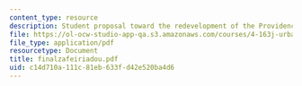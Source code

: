 ```yaml
---
content_type: resource
description: Student proposal toward the redevelopment of the Providence waterfront.
file: https://ol-ocw-studio-app-qa.s3.amazonaws.com/courses/4-163j-urban-design-studio-providence-spring-2005/c14d710a111c81eb633fd42e520ba4d6_finalzafeiriadou.pdf
file_type: application/pdf
resourcetype: Document
title: finalzafeiriadou.pdf
uid: c14d710a-111c-81eb-633f-d42e520ba4d6
---
```

